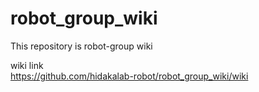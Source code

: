 # robot_group_wiki
This repository is robot-group wiki

wiki link  
https://github.com/hidakalab-robot/robot_group_wiki/wiki

